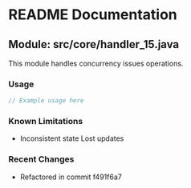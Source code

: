 # README Documentation

## Module: src/core/handler_15.java

This module handles concurrency issues operations.

### Usage

```javascript
// Example usage here
```

### Known Limitations

- Inconsistent state Lost updates

### Recent Changes

- Refactored in commit f491f6a7
